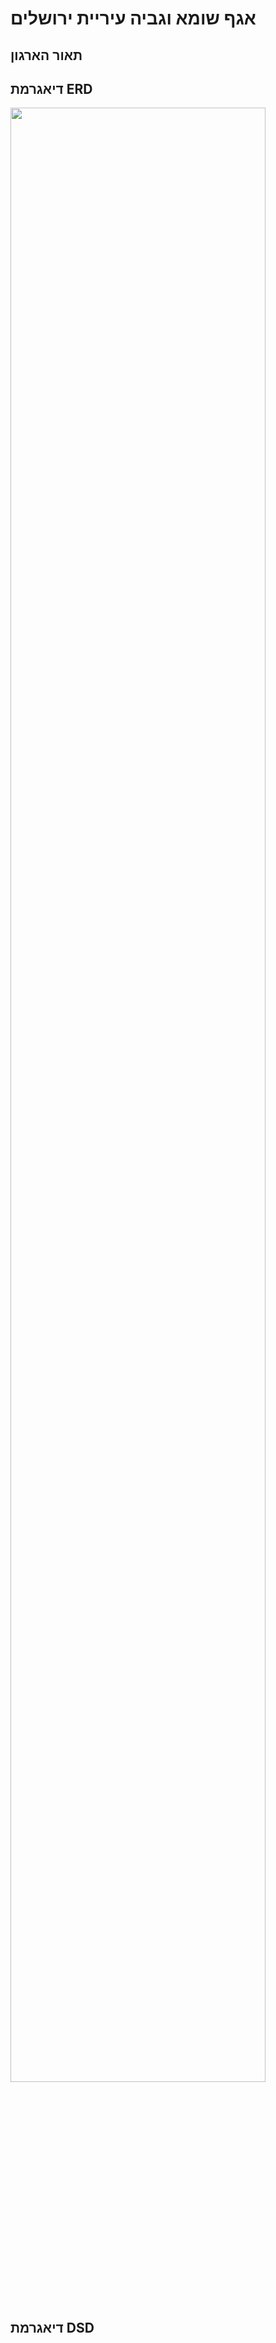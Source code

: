 # **אגף שומא וגביה עיריית ירושלים**

## תאור הארגון

## דיאגרמת ERD
<img src="https://github.com/Tehila-David/database6419_6037/blob/main/Photos/ERD.png" width="90%">

## דיאגרמת DSD




